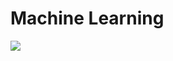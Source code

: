 # Machine Learning

<html lang="en">
<head>
  <meta charset="utf-8">
</head>
<body>
   <div class='tableauPlaceholder' id='viz1593471935831' style='position: relative'>
     <noscript>
       <a href='#'>
         <img alt=' ' src='https:&#47;&#47;public.tableau.com&#47;static&#47;images&#47;Ai&#47;Airbnb_Listings_Tableau&#47;Story1&#47;1_rss.png' style='border: none' />
       </a>
     </noscript>
     <object class='tableauViz'  style='display:none;'>
       <param name='host_url' value='https%3A%2F%2Fpublic.tableau.com%2F' />
       <param name='embed_code_version' value='3' /> 
       <param name='site_root' value='' />
       <param name='name' value='Airbnb_Listings_Tableau&#47;Story1' />
       <param name='tabs' value='no' />
       <param name='toolbar' value='yes' />
       <param name='static_image' value='https:&#47;&#47;public.tableau.com&#47;static&#47;images&#47;Ai&#47;Airbnb_Listings_Tableau&#47;Story1&#47;1.png' /> 
       <param name='animate_transition' value='yes' />
       <param name='display_static_image' value='yes' />
       <param name='display_spinner' value='yes' />
       <param name='display_overlay' value='yes' />
       <param name='display_count' value='yes' />
       <param name='language' value='en' />
     </object>
  </div> 
  <script type='text/javascript'>  
    var divElement = document.getElementById('viz1593471935831');  
    var vizElement = divElement.getElementsByTagName('object')[0];
    vizElement.style.width='1016px';vizElement.style.height='991px'; 
    var scriptElement = document.createElement('script');  
    scriptElement.src = 'https://public.tableau.com/javascripts/api/viz_v1.js';    
    vizElement.parentNode.insertBefore(scriptElement, vizElement);    
  </script>
  </body>
</html>
